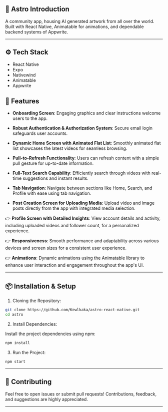 ## 🤖 Astro Introduction

A community app, housing AI generated artwork from all over the world. Built with React Native, Animatable for animations, and dependable backend systems of Appwrite.

---

## ⚙️ Tech Stack

- React Native
- Expo
- Nativewind
- Animatable
- Appwrite

## 🔋 Features

- **Onboarding Screen**: Engaging graphics and clear instructions welcome users to the app.

- **Robust Authentication & Authorization System**: Secure email login safeguards user accounts.

- **Dynamic Home Screen with Animated Flat List**: Smoothly animated flat list showcases the latest videos for seamless browsing.

- **Pull-to-Refresh Functionality**: Users can refresh content with a simple pull gesture for up-to-date information.

- **Full-Text Search Capability**: Efficiently search through videos with real-time suggestions and instant results.

- **Tab Navigation**: Navigate between sections like Home, Search, and Profile with ease using tab navigation.

- **Post Creation Screen for Uploading Media**: Upload video and image posts directly from the app with integrated media selection.

👉 **Profile Screen with Detailed Insights**: View account details and activity, including uploaded videos and follower count, for a personalized experience.

👉 **Responsiveness**: Smooth performance and adaptability across various devices and screen sizes for a consistent user experience.

👉 **Animations**: Dynamic animations using the Animatable library to enhance user interaction and engagement throughout the app's UI.

---

## 📦 Installation & Setup

1. Cloning the Repository:

```bash
git clone https://github.com/Kewlkaka/astro-react-native.git
cd astro
```

2. Install Dependencies:

Install the project dependencies using npm:

```bash
npm install
```

3. Run the Project:

```bash
npm start
```

---

## 🤝 Contributing

Feel free to open issues or submit pull requests! Contributions, feedback, and suggestions are highly appreciated.

---
